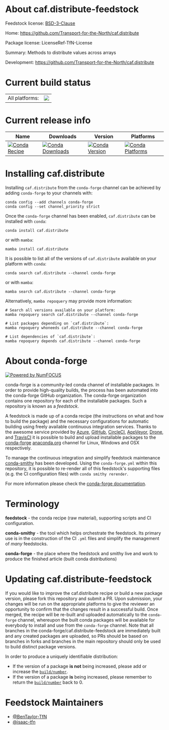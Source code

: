 About caf.distribute-feedstock
==============================

Feedstock license: [BSD-3-Clause](https://github.com/conda-forge/caf.distribute-feedstock/blob/main/LICENSE.txt)

Home: https://github.com/Transport-for-the-North/caf.distribute

Package license: LicenseRef-TfN-License

Summary: Methods to distribute values across arrays

Development: https://github.com/Transport-for-the-North/caf.distribute

Current build status
====================


<table><tr><td>All platforms:</td>
    <td>
      <a href="https://dev.azure.com/conda-forge/feedstock-builds/_build/latest?definitionId=21978&branchName=main">
        <img src="https://dev.azure.com/conda-forge/feedstock-builds/_apis/build/status/caf.distribute-feedstock?branchName=main">
      </a>
    </td>
  </tr>
</table>

Current release info
====================

| Name | Downloads | Version | Platforms |
| --- | --- | --- | --- |
| [![Conda Recipe](https://img.shields.io/badge/recipe-caf.distribute-green.svg)](https://anaconda.org/conda-forge/caf.distribute) | [![Conda Downloads](https://img.shields.io/conda/dn/conda-forge/caf.distribute.svg)](https://anaconda.org/conda-forge/caf.distribute) | [![Conda Version](https://img.shields.io/conda/vn/conda-forge/caf.distribute.svg)](https://anaconda.org/conda-forge/caf.distribute) | [![Conda Platforms](https://img.shields.io/conda/pn/conda-forge/caf.distribute.svg)](https://anaconda.org/conda-forge/caf.distribute) |

Installing caf.distribute
=========================

Installing `caf.distribute` from the `conda-forge` channel can be achieved by adding `conda-forge` to your channels with:

```
conda config --add channels conda-forge
conda config --set channel_priority strict
```

Once the `conda-forge` channel has been enabled, `caf.distribute` can be installed with `conda`:

```
conda install caf.distribute
```

or with `mamba`:

```
mamba install caf.distribute
```

It is possible to list all of the versions of `caf.distribute` available on your platform with `conda`:

```
conda search caf.distribute --channel conda-forge
```

or with `mamba`:

```
mamba search caf.distribute --channel conda-forge
```

Alternatively, `mamba repoquery` may provide more information:

```
# Search all versions available on your platform:
mamba repoquery search caf.distribute --channel conda-forge

# List packages depending on `caf.distribute`:
mamba repoquery whoneeds caf.distribute --channel conda-forge

# List dependencies of `caf.distribute`:
mamba repoquery depends caf.distribute --channel conda-forge
```


About conda-forge
=================

[![Powered by
NumFOCUS](https://img.shields.io/badge/powered%20by-NumFOCUS-orange.svg?style=flat&colorA=E1523D&colorB=007D8A)](https://numfocus.org)

conda-forge is a community-led conda channel of installable packages.
In order to provide high-quality builds, the process has been automated into the
conda-forge GitHub organization. The conda-forge organization contains one repository
for each of the installable packages. Such a repository is known as a *feedstock*.

A feedstock is made up of a conda recipe (the instructions on what and how to build
the package) and the necessary configurations for automatic building using freely
available continuous integration services. Thanks to the awesome service provided by
[Azure](https://azure.microsoft.com/en-us/services/devops/), [GitHub](https://github.com/),
[CircleCI](https://circleci.com/), [AppVeyor](https://www.appveyor.com/),
[Drone](https://cloud.drone.io/welcome), and [TravisCI](https://travis-ci.com/)
it is possible to build and upload installable packages to the
[conda-forge](https://anaconda.org/conda-forge) [anaconda.org](https://anaconda.org/)
channel for Linux, Windows and OSX respectively.

To manage the continuous integration and simplify feedstock maintenance
[conda-smithy](https://github.com/conda-forge/conda-smithy) has been developed.
Using the ``conda-forge.yml`` within this repository, it is possible to re-render all of
this feedstock's supporting files (e.g. the CI configuration files) with ``conda smithy rerender``.

For more information please check the [conda-forge documentation](https://conda-forge.org/docs/).

Terminology
===========

**feedstock** - the conda recipe (raw material), supporting scripts and CI configuration.

**conda-smithy** - the tool which helps orchestrate the feedstock.
                   Its primary use is in the construction of the CI ``.yml`` files
                   and simplify the management of *many* feedstocks.

**conda-forge** - the place where the feedstock and smithy live and work to
                  produce the finished article (built conda distributions)


Updating caf.distribute-feedstock
=================================

If you would like to improve the caf.distribute recipe or build a new
package version, please fork this repository and submit a PR. Upon submission,
your changes will be run on the appropriate platforms to give the reviewer an
opportunity to confirm that the changes result in a successful build. Once
merged, the recipe will be re-built and uploaded automatically to the
`conda-forge` channel, whereupon the built conda packages will be available for
everybody to install and use from the `conda-forge` channel.
Note that all branches in the conda-forge/caf.distribute-feedstock are
immediately built and any created packages are uploaded, so PRs should be based
on branches in forks and branches in the main repository should only be used to
build distinct package versions.

In order to produce a uniquely identifiable distribution:
 * If the version of a package **is not** being increased, please add or increase
   the [``build/number``](https://docs.conda.io/projects/conda-build/en/latest/resources/define-metadata.html#build-number-and-string).
 * If the version of a package **is** being increased, please remember to return
   the [``build/number``](https://docs.conda.io/projects/conda-build/en/latest/resources/define-metadata.html#build-number-and-string)
   back to 0.

Feedstock Maintainers
=====================

* [@BenTaylor-TfN](https://github.com/BenTaylor-TfN/)
* [@isaac-tfn](https://github.com/isaac-tfn/)

